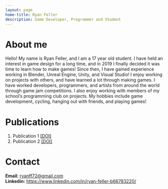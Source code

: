 ```yaml
---
layout: page
home-title: Ryan Feller
description: Game Developer, Programmer and Student
---
```


# About me

Hello! My name is Ryan Feller, and I am a 17 year old student. I have held an interest in game design for a long time, and in 2019 I finally decided it was time to learn how to make games! Since then, I have gained experience working in Blender, Unreal Engine, Unity, and Visual Studio! I enjoy working on projects with others, and have learned a lot through making games. I have worked developers, programmers, and artists from around the world through game jam competitions. I also enjoy working with members of my school’s programming club on projects. My hobbies include game development, cycling, hanging out with friends, and playing games!

# Publications

1. Publication 1 [[DOI]](#)
2. Publication 2 [[DOI]](#)

# Contact

**Email:** ryanff72@gmail.com <br>
**Linkedin:** https://www.linkedin.com/in/ryan-feller-b66783220/

